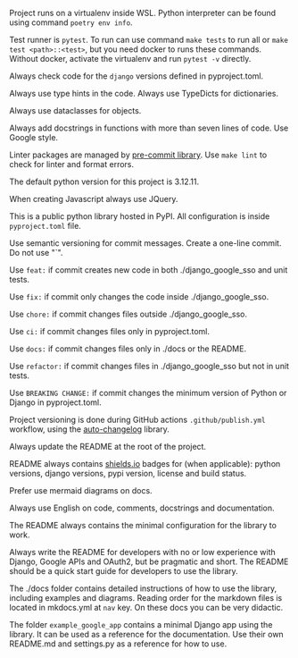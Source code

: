 Project runs on a virtualenv inside WSL. Python interpreter can be found using command `poetry env info`.

Test runner is `pytest`. To run can use command `make tests` to run all or `make test <path>::<test>`, but you need docker to runs these commands. Without docker, activate the virtualenv and run `pytest -v` directly.

Always check code for the `django` versions defined in pyproject.toml.

Always use type hints in the code. Always use TypeDicts for dictionaries.

Always use dataclasses for objects.

Always add docstrings in functions with more than seven lines of code. Use Google style.

Linter packages are managed by [pre-commit library](https://github.com/pre-commit/pre-commit). Use `make lint` to check for linter and format errors.

The default python version for this project is 3.12.11.

When creating Javascript always use JQuery.

This is a public python library hosted in PyPI. All configuration is inside `pyproject.toml` file.

Use semantic versioning for commit messages. Create a one-line commit. Do not use "`".

Use `feat:` if commit creates new code in both ./django_google_sso and unit tests.

Use `fix:` if commit only changes the code inside ./django_google_sso.

Use `chore:` if commit changes files outside ./django_google_sso.

Use `ci:` if commit changes files only in pyproject.toml.

Use `docs:` if commit changes files only in ./docs or the README.

Use `refactor:` if commit changes files in ./django_google_sso but not in unit tests.

Use `BREAKING CHANGE:` if commit changes the minimum version of Python or Django in pyproject.toml.

Project versioning is done during GitHub actions `.github/publish.yml` workflow, using the [auto-changelog](https://github.com/KeNaCo/auto-changelog) library.

Always update the README at the root of the project.

README always contains [shields.io](https://shields.io/docs) badges for (when applicable): python versions, django versions, pypi version, license and build status.

Prefer use mermaid diagrams on docs.

Always use English on code, comments, docstrings and documentation.

The README always contains the minimal configuration for the library to work.

Always write the README for developers with no or low experience with Django, Google APIs and OAuth2, but be pragmatic and short. The README should be a quick start guide for developers to use the library.

The ./docs folder contains detailed instructions of how to use the library, including examples and diagrams. Reading order for the markdown files is located in mkdocs.yml at `nav` key. On these docs you can be very didactic.

The folder `example_google_app` contains a minimal Django app using the library. It can be used as a reference for the documentation. Use their own README.md and settings.py as a reference for how to use.
